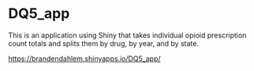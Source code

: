 # DQ5_app

This is an application using Shiny that takes individual opioid prescription count totals and splits them by drug, by year, and by state. 

https://brandendahlem.shinyapps.io/DQ5_app/
